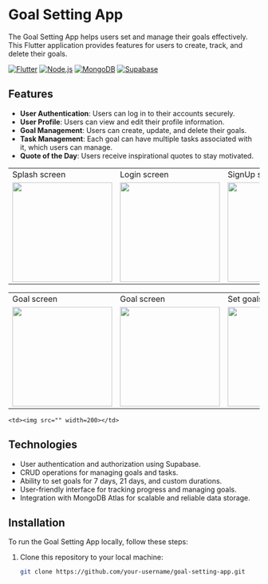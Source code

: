 # Goal Setting App

The Goal Setting App helps users set and manage their goals effectively. This Flutter application provides features for users to create, track, and delete their goals.

[![Flutter](https://img.shields.io/badge/Flutter-2.10.0-blue)](https://flutter.dev/)
[![Node.js](https://img.shields.io/badge/Node.js-16.14.0-green)](https://nodejs.org/)
[![MongoDB](https://img.shields.io/badge/MongoDB-5.0.3-brightgreen)](https://www.mongodb.com/)
[![Supabase](https://img.shields.io/badge/Supabase-latest-orange)](https://supabase.io/)

## Features

- **User Authentication**: Users can log in to their accounts securely.
- **User Profile**: Users can view and edit their profile information.
- **Goal Management**: Users can create, update, and delete their goals.
- **Task Management**: Each goal can have multiple tasks associated with it, which users can manage.
- **Quote of the Day**: Users receive inspirational quotes to stay motivated.

<table>
  <tr>
     <td> Splash screen</td>
     <td> Login screen</td>
     <td> SignUp screen</td>
     <td> SendOTP screen</td>
     <td> Varify screen</td>
     <td> Reset Password screen</td>
     <td> Completion screen</td>
  </tr>
  <tr>
    <td><img src="https://github.com/Nilupa-Illangarathna/Milestone-Tracker/assets/95247831/ab0a7480-0cd0-486f-bee2-a55c66f8890f" width=200></td>
    <td><img src="https://github.com/Nilupa-Illangarathna/Milestone-Tracker/assets/95247831/8f8f4e33-f7f1-4de0-825b-27e87b55eb10" width=200></td>
    <td><img src="https://github.com/Nilupa-Illangarathna/wheels-on-demand-vehicle-rental/assets/95247831/39ba7647-5a53-4fef-a90c-b7bc152674a7" width=200></td>
    <td><img src="https://github.com/Nilupa-Illangarathna/wheels-on-demand-vehicle-rental/assets/95247831/3cbbc00c-0b78-47f2-9dce-5a5d35c652a1" width=200></td>
    <td><img src="https://github.com/Nilupa-Illangarathna/wheels-on-demand-vehicle-rental/assets/95247831/25aa40c1-66fc-45b4-b64a-272f4c4ef604" width=200></td>
    <td><img src="https://github.com/Nilupa-Illangarathna/wheels-on-demand-vehicle-rental/assets/95247831/8f89758a-110d-41d6-b49d-f9f1272697c6" width=200></td>
    <td><img src="https://github.com/Nilupa-Illangarathna/wheels-on-demand-vehicle-rental/assets/95247831/70a59ac9-e82d-4d1c-a20a-61cb4481c63f" width=200></td>
  </tr>
 </table>

<table>
  <tr>
     <td> Goal screen</td>
     <td> Goal screen</td>
     <td> Set goals screen</td>
     <td> Set goals screen</td>
     <td> Validations</td>
     <td> Task setting screen</td>
     <td> Set tasks </td>
  </tr>
  <tr>
    <td><img src="https://github.com/Nilupa-Illangarathna/Milestone-Tracker/assets/95247831/3d35c075-228f-4002-960b-4043e8ef2708" width=200></td>
    <td><img src="https://github.com/Nilupa-Illangarathna/Milestone-Tracker/assets/95247831/522eca19-a573-4ace-a9f0-555e8a47f5cc" width=200></td>
    <td><img src="https://github.com/Nilupa-Illangarathna/Milestone-Tracker/assets/95247831/5f5687ee-ce0d-414e-a9f0-d6643b62e1a0" width=200></td>
    <td><img src="https://github.com/Nilupa-Illangarathna/Milestone-Tracker/assets/95247831/b5859af9-8e1e-479e-a340-c1969c215572" width=200></td>
    <td><img src="https://github.com/Nilupa-Illangarathna/Milestone-Tracker/assets/95247831/23f000b2-6e12-413d-8613-7a8b657bf062" width=200></td>
    <td><img src="https://github.com/Nilupa-Illangarathna/Milestone-Tracker/assets/95247831/52922800-1801-4ac2-94c3-1637b941f7e7" width=200></td>
    <td><img src="https://github.com/Nilupa-Illangarathna/Milestone-Tracker/assets/95247831/ca892c27-6851-4393-8547-364c800dbf09" width=200></td>
  </tr>
 </table>


    <td><img src="" width=200></td>



    

## Technologies

- User authentication and authorization using Supabase.
- CRUD operations for managing goals and tasks.
- Ability to set goals for 7 days, 21 days, and custom durations.
- User-friendly interface for tracking progress and managing goals.
- Integration with MongoDB Atlas for scalable and reliable data storage.

## Installation

To run the Goal Setting App locally, follow these steps:

1. Clone this repository to your local machine:

   ```bash
   git clone https://github.com/your-username/goal-setting-app.git
